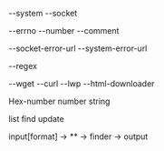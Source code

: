 
--system
--socket

--errno
--number
--comment

--socket-error-url
--system-error-url

--regex

--wget
--curl
--lwp
--html-downloader

Hex-number number string

list find update 

input[format] -> ** -> finder -> output

